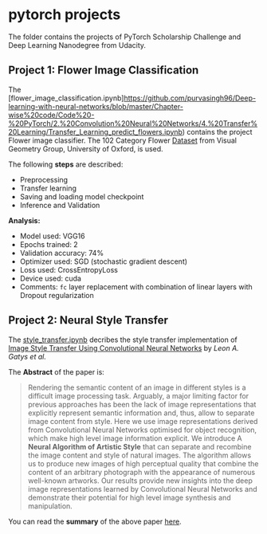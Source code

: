 # pytorch projects
The folder contains the projects of PyTorch Scholarship Challenge and Deep Learning Nanodegree from Udacity.

## Project 1: Flower Image Classification
The [flower_image_classification.ipynb]https://github.com/purvasingh96/Deep-learning-with-neural-networks/blob/master/Chapter-wise%20code/Code%20-%20PyTorch/2.%20Convolution%20Neural%20Networks/4.%20Transfer%20Learning/Transfer_Learning_predict_flowers.ipynb) contains the project Flower image classifier.
The 102 Category Flower [Dataset](http://www.robots.ox.ac.uk/~vgg/data/flowers/102/index.html) from Visual Geometry Group, University of Oxford, is used.

The following **steps** are described:
* Preprocessing
* Transfer learning
* Saving and loading model checkpoint
* Inference and Validation

**Analysis:**
* Model used: VGG16
* Epochs trained: 2
* Validation accuracy: 74%
* Optimizer used: SGD (stochastic gradient descent)
* Loss used: CrossEntropyLoss
* Device used: cuda
* Comments: `fc` layer replacement with combination of linear layers with Dropout regularization

## Project 2: Neural Style Transfer 
The [style_transfer.ipynb](https://github.com/purvasingh96/Deep-learning-with-neural-networks/blob/master/Chapter-wise%20code/Code%20-%20PyTorch/2.%20Convolution%20Neural%20Networks/5.%20Style%20Transfer/Style_Transfer_via_pytorch.ipynb) decribes the style transfer implementation of [Image Style Transfer Using Convolutional Neural Networks](https://www.cv-foundation.org/openaccess/content_cvpr_2016/papers/Gatys_Image_Style_Transfer_CVPR_2016_paper.pdf) by *Leon A. Gatys et al.*

The **Abstract** of the paper is:
> Rendering the semantic content of an image in different styles is a difficult image processing task. Arguably, a major limiting factor for previous approaches has been the lack of image representations that explicitly represent semantic information and, thus, allow to separate image content from style. Here we use image representations derived from Convolutional Neural Networks optimised for object recognition, which make high level image information explicit. We introduce
A **Neural Algorithm of Artistic Style** that can separate and recombine the image content and style of natural images. The algorithm allows us to produce new images of high perceptual quality that combine the content of an arbitrary photograph with the appearance of numerous well-known artworks. Our results provide new insights into the deep image representations learned by Convolutional Neural Networks and demonstrate their potential for high level image synthesis and manipulation.

You can read the **summary** of the above paper [here](https://github.com/aleju/papers/blob/master/neural-nets/A_Neural_Algorithm_for_Artistic_Style.md).

